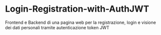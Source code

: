 # Login-Registration-with-AuthJWT
Frontend e Backend di una pagina web per la registrazione, login e visione dei dati personali tramite autenticazione token JWT
